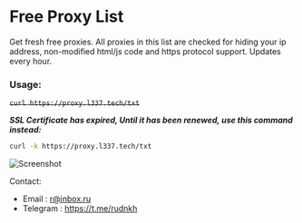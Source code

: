 # Free Proxy List
Get fresh free proxies. All proxies in this list are checked for hiding your ip address, non-modified html/js code and https protocol support. Updates every hour.

### Usage:
~~`curl https://proxy.l337.tech/txt`~~

__*SSL Certificate has expired, Until it has been renewed, use this command instead:*__
```bash
curl -k https://proxy.l337.tech/txt
```
![Screenshot](https://github.com/DanyaDaro/free-proxy-list/blob/master/github.png?raw=true)

Contact:  
* Email    : r@inbox.ru
* Telegram : https://t.me/rudnkh
